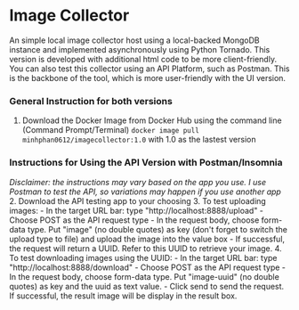 # Image Collector

An simple local image collector host using a local-backed MongoDB instance and implemented asynchronously using Python Tornado. This version is developed with additional html code to be more client-friendly. You can also test this collector using an API Platform, such as Postman. This is the backbone of the tool, which is more user-friendly with the UI version. 

### General Instruction for both versions

1. Download the Docker Image from Docker Hub using the command line (Command Prompt/Terminal) `docker image pull minhphan0612/imagecollector:1.0` with 1.0 as the lastest version

### Instructions for Using the API Version with Postman/Insomnia
*Disclaimer: the instructions may vary based on the app you use. I use Postman to test the API, so variations may happen if you use another app*
2. Download the API testing app to your choosing
3. To test uploading images:
    - In the target URL bar: type "http://localhost:8888/upload"
    - Choose POST as the API request type
    - In the request body, choose form-data type. Put "image" (no double quotes) as key (don't forget to switch the upload type to file) and upload the image into the value box
    - If successful, the request will return a UUID. Refer to this UUID to retrieve your image.
4. To test downloading images using the UUID:
    - In the target URL bar: type "http://localhost:8888/download"
    - Choose POST as the API request type
    - In the request body, choose form-data type. Put "image-uuid" (no double quotes) as key and the uuid as text value.
    - Click send to send the request. If successful, the result image will be display in the result box.
